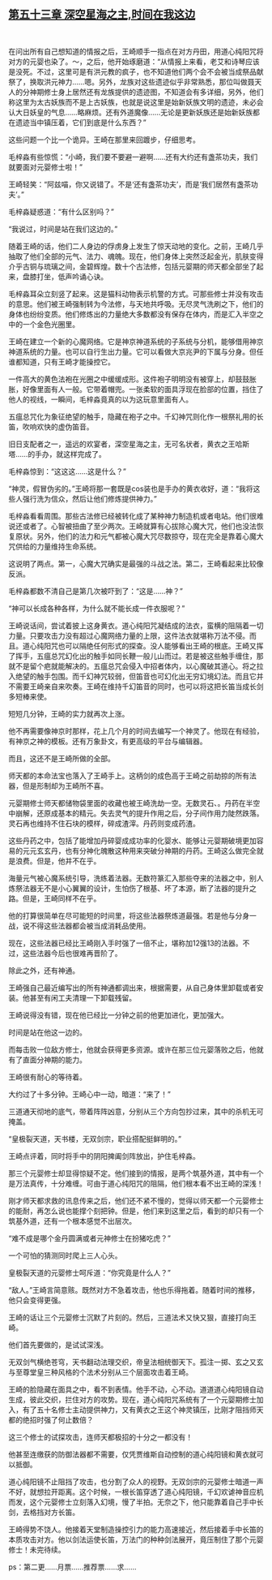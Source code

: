 ## [第五十三章 深空星海之主,时间在我这边](https://www.xxbiquge.com/11_11207/9028456.html)
﻿

  在问出所有自己想知道的情报之后，王崎顺手一指点在对方丹田，用道心纯阳咒将对方的元婴也染了。～，之后，他开始琢磨道：“从情报上来看，老艾和诗琴应该是没死。不过，这里可是有洪元教的疯子，也不知道他们两个会不会被当成祭品献祭了，换取洪元神力……嗯。另外，龙族对这些遗迹似乎非常熟悉，那位叫做聂天人的分神期修士身上居然还有龙族提供的遗迹图，不知道会有多详细，另外，他们称这里为太古妖族而不是上古妖族，也就是说这里是始新妖族文明的遗迹，未必会认大日妖皇的气息……略麻烦。还有外道魔像……无论是更新妖族还是始新妖族都在遗迹当中镇压着，它们到底是什么东西？”

  这些问题一个比一个诡异。王崎在那里来回踱步，仔细思考。

  毛梓淼有些惊慌：“小崎，我们要不要避一避啊……还有大约还有盏茶功夫，我们就要面对元婴修士啦！”

  王崎轻笑：“阿兹喵，你又说错了。不是‘还有盏茶功夫’，而是‘我们居然有盏茶功夫’。”

  毛梓淼疑惑道：“有什么区别吗？”

  “我说过，时间是站在我们这边的。”

  随着王崎的话，他们二人身边的俘虏身上发生了惊天动地的变化。之前，王崎几乎抽取了他们全部的元气、法力、魂魄。现在，他们身体上突然泛起金光，肌肤变得介乎古铜与琉璃之间，金碧辉煌。数十个古法修，包括元婴期的师天都全部坐了起来，盘膝打坐，低声吟诵心诀。

  毛梓淼耳朵立刻竖了起来。这是猫科动物表示机警的方式。可那些修士并没有攻击的意思。他们被王崎强制转为今法修，与天地共呼吸。无尽灵气洗刷之下，他们的身体也纷纷变质。他们修炼出的力量绝大多数都没有保存在体内，而是汇入半空之中的一个金色光圈里。

  王崎在建立一个新的心魔网络。它是神京神道系统的子系统与分机，能够借用神京神道系统的力量。也可以自行生出力量。它可以看做大京兆尹的下属与分身。但任谁都知道，只有王崎才能操控它。

  一件高大的黄色法袍在光圈之中缓缓成形。这件袍子明明没有被穿上，却鼓鼓胀胀，好像里面有人一般。它带着帽兜。一张柔软的面具浮现在脸部的位置，挡住了他人的视线，一瞬间，毛梓淼竟真的以为这玩意里面有人。

  五瘟总咒化为象征绝望的触手，隐藏在袍子之中。千幻神咒则化作一根祭礼用的长笛，吹响欢快的虚伪笛音。

  旧日支配者之一，遥远的欢宴者，深空星海之主，无可名状者，黄衣之王哈斯塔……的手办，就这样完成了。

  毛梓淼惊到：“这这这……这是什么？”

  “神灵，假冒伪劣的。”王崎将那一套既是cos装也是手办的黄衣收好，道：“我将这些人强行洗为信众，然后让他们修炼提供神力。”

  毛梓淼看看周围。那些古法修已经被转化成了某种神力制造机或者电站。他们很难说还或者了。心智被扭曲了至少两次。王崎就算有心拔除心魔大咒，他们也没法恢复原状。另外，他们的法力和元气都被心魔大咒尽数掠夺，现在完全是靠着心魔大咒供给的力量维持生命系统。

  这说明了两点。第一，心魔大咒确实是最强的斗战之法。第二，王崎看起来比较像反派。

  毛梓淼都数不清自己是第几次被吓到了：“这是……神？”

  “神可以长成各种各样，为什么就不能长成一件衣服呢？”

  王崎说话间，尝试着披上这身黄衣。道心纯阳咒凝结成的法衣，蛮横的阻隔着一切力量。只要攻击力没有超过心魔网络力量的上限，这件法衣就堪称万法不侵。而且。道心纯阳咒也可以隔绝任何形式的探查。没人能够看出王崎的根底。王崎又挥了挥手，五瘟总咒幻化出的触手如同长鞭一般儿山而过。若是被这些触手缠住，那就不是留个疤就能解决的。五瘟总咒会侵入中招者体内，以心魔破其道心。将之拉入绝望的触手包围。而千幻神咒较弱，但笛音也可幻化出无穷幻境幻法。而且它并不需要王崎亲自来吹奏。王崎在维持千幻笛音的同时，也可以将这把长笛当成长剑多短棒来使。

  短短几分钟，王崎的实力就再次上涨。

  他不再需要像神京时那样，花上几个月的时间去编写一个神灵了。他现在有经验，有神京之神的模板。还有万象卦文，有更高级的平台与编辑器。

  而且，这还不是王崎所做的全部。

  师天都的本命法宝也落入了王崎手上。这柄剑的成色高于王崎之前劫掠的所有法器，但是形制却为王崎所不喜。

  元婴期修士师天都储物袋里面的收藏也被王崎洗劫一空。无数灵石、。丹药在半空中崩解，还原成基本的精元。失去灵气的提升作用之后，分子间作用力陡然跌落。灵石再也维持不住石块的模样，碎成渣滓。丹药则变成药渣。

  这些丹药之中，包括了能增加丹碎婴成成功率的化婴水、能够让元婴期破境更加容易的元元玄玄丹，也有分神化魄散这种用来突破分神期的丹药。王崎这么做完全就是浪费。但是，他并不在乎。

  海量元气被心魔系统引导，洗练着法器。无数符篆汇入那些夺来的法器之中，别人炼祭法器无不是小心翼翼的设计，生怕伤了根基、坏了本源，断了法器的提升之路。但是，王崎同样不在乎。

  他的打算很简单在尽可能短的时间里，将这些法器祭炼道最强。若是他与分身一战，说不得这些法器都会被当成消耗品使用。

  现在，这些法器已经比王崎刚入手时强了一倍不止，堪称加12强13的法器。不过，这些法器今后也很难再晋阶了。

  除此之外，还有神通。

  王崎强自己最近编写出的所有神通都调出来，根据需要，从自己身体里卸载或者安装。他甚至有闲工夫清理一下卸载残留。

  王崎说得没有错，现在他已经比一分钟之前的他更加进化，更加强大。

  时间是站在他这一边的。

  而每击败一位敌方修士，他就会获得更多资源。或许在那三位元婴落败之后，他就有了直面分神期的能力。

  王崎很有耐心的等待着。

  大约过了十多分钟。王崎心中一动，暗道：“来了！”

  三道通天彻地的底气，带着阵阵凶意，分别从三个方向包抄过来，其中的杀机无可掩盖。

  “皇极裂天道，天书楼，无双剑宗，职业搭配挺鲜明的。”

  王崎点评着，同时将手中的阴阳捭阖剑阵放出，护住毛梓淼。

  那三个元婴修士却显得惊疑不定。他们接到的情报，是两个筑基外道，其中有一个是万法真传，十分难缠。可由于道心纯阳咒的阻隔，他们根本看不出王崎的深浅！

  刚才师天都求救的讯息传来之后，他们还不紧不慢的，觉得以师天都一个元婴修士的能耐，再怎么说也能撑个刻把钟。但是，他们来到这里之后，看到的却只有一个筑基外道，还有一个根本感觉不出层次。

  “难不成是哪个金丹圆满或者元神修士在扮猪吃虎？”

  一个可怕的猜测同时爬上三人心头。

  皇极裂天道的元婴修士呵斥道：“你究竟是什么人？”

  “敌人。”王崎言简意赅。既然对方不急着攻击，他也乐得拖着。随着时间的推移，他只会变得更强。

  王崎的话让三个元婴修士沉默了片刻的。然后，三道法术又快又狠，直接打向王崎。

  他们首先要做的，是试试深浅。

  无双剑气横绝苍穹，天书翻动法理交织，帝皇法相统御天下。孤注一掷、玄之又玄与至尊堂皇三种风格的个法术分别从三个层面攻击着王崎。

  王崎的脸隐藏在面具之中，看不到表情。他手不动，心不动。道道道心纯阳镜自动生成，彼此交织，拦住对方的攻势。现在，道心纯阳咒系统有了一个元婴期修士加入，有了五十名修士主动提供神力，又有黄衣之王这个神灵镇压，比刚才阻挡师天都的绝招时强了何止数倍？

  这三个修士的试探攻击，连师天都极招的十分之一都没有！

  他甚至连缴获的防御法器都不需要，仅凭贾维斯自动控制的道心纯阳镜和黄衣就可以抵御。

  道心纯阳镜不止阻挡了攻击，也分割了众人的视野。无双剑宗的元婴修士暗道一声不好，就想拉开距离。这个时候，一根长笛穿透了道心纯阳镜，千幻欢谑神音应机而发，这个元婴修士立刻落入幻境，慢了半拍。无奈之下，他只能靠着自己手中长剑，去格挡对方长笛。

  王崎得势不饶人。他接着天堂制造操控引力的能力高速接近，然后接着手中长笛的本质攻击对方。他以剑法运使长笛，万法门的种种剑法展开，竟压制住了那个元婴修士！未完待续。

  ps：第二更……月票……推荐票……求……
